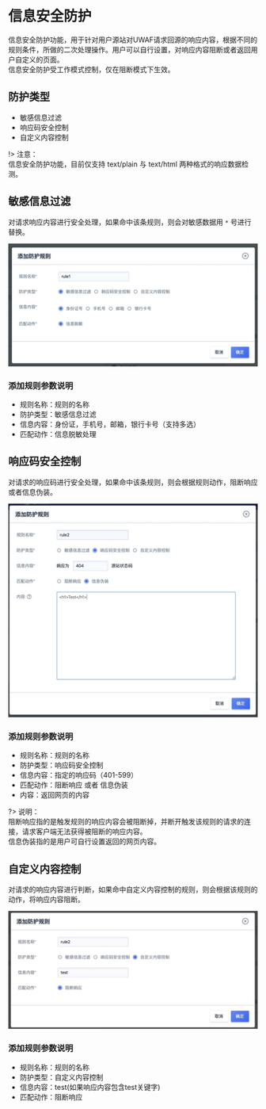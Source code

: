 # 信息安全防护
信息安全防护功能，用于针对用户源站对UWAF请求回源的响应内容，根据不同的规则条件，所做的二次处理操作。用户可以自行设置，对响应内容阻断或者返回用户自定义的页面。  
信息安全防护受工作模式控制，仅在阻断模式下生效。

## 防护类型

* 敏感信息过滤
* 响应码安全控制
* 自定义内容控制

!> 注意：  
信息安全防护功能，目前仅支持 text/plain 与 text/html 两种格式的响应数据检测。

## 敏感信息过滤

对请求响应内容进行安全处理，如果命中该条规则，则会对敏感数据用 `*` 号进行替换。

![](/images/15971404433734.jpg)

### 添加规则参数说明

  - 规则名称：规则的名称
  - 防护类型：敏感信息过滤
  - 信息内容：身份证，手机号，邮箱，银行卡号（支持多选）
  - 匹配动作：信息脱敏处理
  

## 响应码安全控制

对请求的响应码进行安全处理，如果命中该条规则，则会根据规则动作，阻断响应或者信息伪装。

![](/images/15971404652564.jpg)

### 添加规则参数说明

  - 规则名称：规则的名称
  - 防护类型：响应码安全控制
  - 信息内容：指定的响应码（401-599）
  - 匹配动作：阻断响应 或者 信息伪装
  - 内容：返回网页的内容

?> 说明：  
阻断响应指的是触发规则的响应内容会被阻断掉，并断开触发该规则的请求的连接，请求客户端无法获得被阻断的响应内容。  
信息伪装指的是用户可自行设置返回的网页内容。

## 自定义内容控制

对请求的响应内容进行判断，如果命中自定义内容控制的规则，则会根据该规则的动作，将响应内容阻断。

![](/images/15971404989814.jpg)

### 添加规则参数说明

  - 规则名称：规则的名称
  - 防护类型：自定义内容控制
  - 信息内容：test(如果响应内容包含test关键字)
  - 匹配动作：阻断响应

